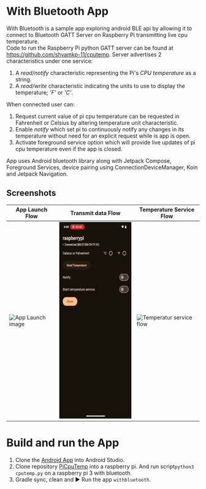 With Bluetooth App
==================
With Bluetooth is a sample app exploring android BLE api by allowing it to connect to Bluetooth GATT Server on Raspberry Pi transmitting live cpu temperature.   
Code to run the Raspberry Pi python GATT server can be found at https://github.com/shyamkp-11/cputemp. Server advertises 2 characteristics under one service:  
1. A _read/notify_ characteristic representing the Pi's _CPU temperature_ as a string.
2. A _read/write_ characteristic indicating the units to use to display the temperature; _'F'_ or _'C'_.

When connected user can:
1. Request current value of pi cpu temperature can be requested in Fahrenheit or Celsius by altering temperature unit characteristic. 
2. Enable _notify_ which set pi to continuously notify any changes in its temperature without need for an explicit request while is app is open. 
3. Activate foreground service option which will provide live updates of pi cpu temperature even if the app is closed. 

App uses Android bluetooth library along with Jetpack Compose, Foreground Services, device pairing using ConnectionDeviceManager, Koin and Jetpack Navigation.

## Screenshots
| App Launch Flow                                                                                     | Transmit data Flow                                                                                          | Temperature Service Flow                                                                                    |
|-----------------------------------------------------------------------------------------------------|-------------------------------------------------------------------------------------------------------------|-------------------------------------------------------------------------------------------------------------|
| <img src="docs/WithBluetooth%20launch%20flow.gif" width="230" height="512" alt="App Launch image"/> | <img src="docs/WithBluetooth%20notify%20flow.gif" width="230" height="512" alt="transmit data flow image"/> | <img src="docs/WithBluetooth%20service%20flow.gif" width="230" height="512" alt="Temperatur service flow"/> |


# Build and run the App
1. Clone the [Android App](https://github.com/shyamkp-11/GithubPlayroom) into Android Studio.
2. Clone repository [PiCpuTemp](https://github.com/shyamkp-11/cputemp) into a raspberry pi. And run script`python3 cputemp.py` on a raspberry pi 3 with bluetooth.
3. Gradle sync, clean and ▶️ Run the app `withbluetooth`.